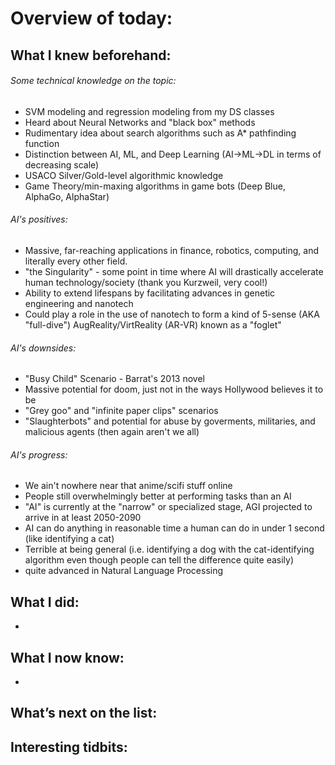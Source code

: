 # Overview of today:
## What I knew beforehand:  
###### Some technical knowledge on the topic:  
- SVM modeling and regression modeling from my DS classes  
- Heard about Neural Networks and "black box" methods  
- Rudimentary idea about search algorithms such as A* pathfinding function  
- Distinction between AI, ML, and Deep Learning (AI->ML->DL in terms of decreasing scale)  
- USACO Silver/Gold-level algorithmic knowledge  
- Game Theory/min-maxing algorithms in game bots (Deep Blue, AlphaGo, AlphaStar)
###### AI's positives:  
- Massive, far-reaching applications in finance, robotics, computing, and literally every other field.  
- "the Singularity" - some point in time where AI will drastically accelerate human technology/society (thank you Kurzweil, very cool!)  
- Ability to extend lifespans by facilitating advances in genetic engineering and nanotech  
- Could play a role in the use of nanotech to form a kind of 5-sense (AKA "full-dive") AugReality/VirtReality (AR-VR) known as a "foglet"  
###### AI's downsides:  
- "Busy Child" Scenario - Barrat's 2013 novel  
- Massive potential for doom, just not in the ways Hollywood believes it to be  
- "Grey goo" and "infinite paper clips" scenarios  
- "Slaughterbots" and potential for abuse by goverments, militaries, and malicious agents (then again aren't we all)  
###### AI's progress:  
- We ain't nowhere near that anime/scifi stuff online  
- People still overwhelmingly better at performing tasks than an AI  
- "AI" is currently at the "narrow" or specialized stage, AGI projected to arrive in at least 2050-2090  
- AI can do anything in reasonable time a human can do in under 1 second (like identifying a cat)  
- Terrible at being general (i.e. identifying a dog with the cat-identifying algorithm even though people can tell the difference quite easily)  
- quite advanced in Natural Language Processing
## What I did:  
- 


## What I now know:
- 


## What’s next on the list:



## Interesting tidbits:
